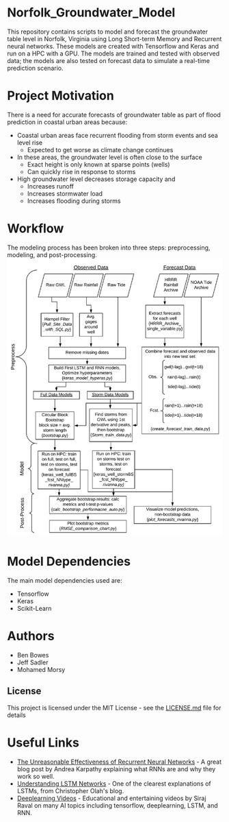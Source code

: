 # Norfolk_Groundwater_Model
This repository contains scripts to model and forecast the groundwater table level in Norfolk, Virginia using Long Short-term Memory and Recurrent neural networks. These models are created with Tensorflow and Keras and run on a HPC with a GPU. The models are trained and tested with observed data; the models are also tested on forecast data to simulate a real-time prediction scenario.

# Project Motivation
There is a need for accurate forecasts of groundwater table as part of flood prediction in coastal urban areas because:

- Coastal urban areas face recurrent flooding from storm events and sea level rise
  - Expected to get worse as climate change continues
- In these areas, the groundwater level is often close to the surface
  - Exact height is only known at sparse points (wells)
  - Can quickly rise in response to storms
- High groundwater level decreases storage capacity and
  - Increases runoff
  - Increases stormwater load
  - Increases flooding during storms

# Workflow
The modeling process has been broken into three steps: preprocessing, modeling, and post-processing.
![alt-tag](https://github.com/UVAdMIST/Norfolk_Groundwater_Model/blob/master/Norfolk_GWL_Workflow.png)

# Model Dependencies
The main model dependencies used are:
- Tensorflow
- Keras
- Scikit-Learn

# Authors
- Ben Bowes
- Jeff Sadler
- Mohamed Morsy

## License
This project is licensed under the MIT License - see the [LICENSE.md](LICENSE.md) file for details

# Useful Links
- [The Unreasonable Effectiveness of Recurrent Neural Networks](http://karpathy.github.io/2015/05/21/rnn-effectiveness/) - A great blog post by Andrea Karpathy explaining what RNNs are and why they work so well.
- [Understanding LSTM Networks](http://colah.github.io/posts/2015-08-Understanding-LSTMs/) - One of the clearest explanations of LSTMs, from Christopher Olah's blog.
- [Deeplearning Videos](https://www.youtube.com/channel/UCWN3xxRkmTPmbKwht9FuE5A/playlists) - Educational and entertaining videos by Siraj Raval on many AI topics including tensorflow, deeplearning, LSTM, and RNN.
